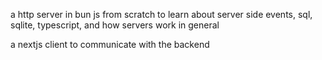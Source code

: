 a http server in bun js from scratch to learn about server side events, sql,
sqlite, typescript, and how servers work in general

a nextjs client to communicate with the backend

